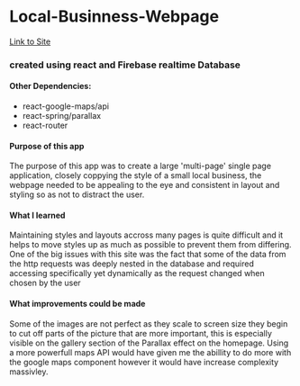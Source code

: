 # Local-Businness-Webpage

[Link to Site](https://jake-agallagher.github.io/Local-Business-Webpage/)

### created using react and Firebase realtime Database

#### Other Dependencies:
* react-google-maps/api
* react-spring/parallax
* react-router


#### Purpose of this app
The purpose of this app was to create a large 'multi-page' single page application, closely coppying the style of a small local business, the webpage needed to be appealing to the eye and consistent in layout and styling so as not to distract the user.  

#### What I learned
Maintaining styles and layouts accross many pages is quite difficult and it helps to move styles up as much as possible to prevent them from differing. One of the big issues with this site was the fact that some of the data from the http requests was deeply nested in the database and required accessing specifically yet dynamically as the request changed when chosen by the user


#### What improvements could be made
Some of the images are not perfect as they scale to screen size they begin to cut off parts of the picture that are more important, this is especially visible on the gallery section of the Parallax effect on the homepage. Using a more powerfull maps API would have given me the abillity to do more with the google maps component however it would have increase complexity massivley.
